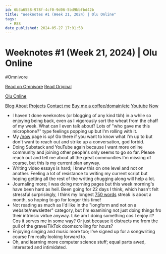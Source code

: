 ```yaml
---
id: 6b3a6558-978f-4cf0-9d06-5bd9bbfbd42b
title: "Weeknotes #1 (Week 21, 2024) | Olu Online"
tags:
  - RSS
date_published: 2024-05-27 17:01:58
---
```


# Weeknotes #1 (Week 21, 2024) | Olu Online
#Omnivore

[Read on Omnivore](https://omnivore.app/me/weeknotes-1-week-21-2024-olu-online-18fbc9c51a5)
[Read Original](https://olu.online/weeknotes-1-week-21-2024/)



[  Olu Online ](https:&#x2F;&#x2F;olu.online&#x2F;) 

[Blog](https:&#x2F;&#x2F;olu.online&#x2F;blog) [About](https:&#x2F;&#x2F;olu.online&#x2F;about) [Projects](https:&#x2F;&#x2F;olu.online&#x2F;projects) [Contact me](https:&#x2F;&#x2F;olu.online&#x2F;contact) [Buy me a coffee&#x2F;domain&#x2F;etc](https:&#x2F;&#x2F;olu.online&#x2F;coffee) [Youtube](https:&#x2F;&#x2F;www.youtube.com&#x2F;@oluOnline) [Now](https:&#x2F;&#x2F;olu.online&#x2F;now)

* I haven&#39;t done weeknotes (or blogging of any kind tbh) in a while so enjoying being back, even as I vigorously sort the wheat from the chaff of my week. What can I even talk about? Lots of &quot;who gave me this microphone?&quot; type feelings popping up but I&#39;m rolling with it.
* My [&#x2F;now](https:&#x2F;&#x2F;olu.online&#x2F;now) page is up! Go there if you want to know what I&#39;m up to but don&#39;t want to reach out and strike up a conversation, god forbid.
* Doing Substack and YouTube again because I want more online community and joining other people&#39;s only seems to go so far. Please reach out and tell me about all the great communities I&#39;m missing of course, but this is my current plan anyway.
* Writing video essays is hard; I knew this on one level and not on another. Feeling a lot of resistance to writing my current script but hoping getting all the rest of the writing chugging along will help a lot.
* Journaling more; I was doing morning pages but this week morning&#39;s have been hard as hell. Been going for 22 days I think, which hasn&#39;t felt stressful surprisingly, I think my longest [750 words](https:&#x2F;&#x2F;new.750words.com&#x2F;) streak is about a month, so hoping to go for longer this time!
* Not reading as much as I&#39;d like in the &quot;longform and not on a website&#x2F;newsletter&quot; category, but I&#39;m examining not just doing things fro their intrinsic virtue anyway. Like am I doing something cos I enjoy it? Cos it serves me in some way? Or just because it distracts me from the pull of the grave&#x2F;TikTok doomscrolling for hours?
* Enjoying singing and music more too; I&#39;ve signed up for a songwriting course I&#39;m really looking forward to.
* Oh, and learning more computer science stuff; equal parts awed, interested and intimidated.